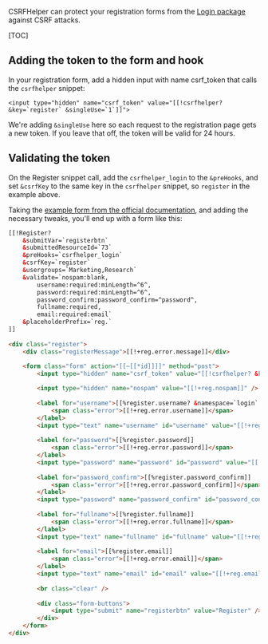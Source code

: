 CSRFHelper can protect your registration forms from the [Login package](https://modx.com/extras/package/login) against CSRF attacks.

[TOC]

## Adding the token to the form and hook

In your registration form, add a hidden input with name csrf_token that calls the `csrfhelper` snippet:

    <input type="hidden" name="csrf_token" value="[[!csrfhelper? &key=`register` &singleUse=`1`]]">

We're adding `&singleUse` here so each request to the registration page gets a new token. If you leave that off, the token will be valid for 24 hours.

## Validating the token

On the Register snippet call, add the `csrfhelper_login` to the `&preHooks`, and set `&csrfKey` to the same key in the `csrfhelper` snippet, so `register` in the example above.

Taking the [example form from the official documentation](https://docs.modx.com/extras/revo/login/login.register/register.example-form-1), and adding the necessary tweaks, you'll end up with a form like this:

````html
[[!Register?
    &submitVar=`registerbtn`
    &submittedResourceId=`73`
    &preHooks=`csrfhelper_login`
    &csrfKey=`register`
    &usergroups=`Marketing,Research`
    &validate=`nospam:blank,
        username:required:minLength=^6^,
        password:required:minLength=^6^,
        password_confirm:password_confirm=^password^,
        fullname:required,
        email:required:email`
    &placeholderPrefix=`reg.`
]]
 
<div class="register">
    <div class="registerMessage">[[!+reg.error.message]]</div>
 
    <form class="form" action="[[~[[*id]]]]" method="post">
        <input type="hidden" name="csrf_token" value="[[!csrfhelper? &key=`register` &singleUse=`1`]]">

        <input type="hidden" name="nospam" value="[[!+reg.nospam]]" />
 
        <label for="username">[[%register.username? &namespace=`login` &topic=`register`]]
            <span class="error">[[!+reg.error.username]]</span>
        </label>
        <input type="text" name="username" id="username" value="[[!+reg.username]]" />
 
        <label for="password">[[%register.password]]
            <span class="error">[[!+reg.error.password]]</span>
        </label>
        <input type="password" name="password" id="password" value="[[!+reg.password]]" />
 
        <label for="password_confirm">[[%register.password_confirm]]
            <span class="error">[[!+reg.error.password_confirm]]</span>
        </label>
        <input type="password" name="password_confirm" id="password_confirm" value="[[!+reg.password_confirm]]" />
 
        <label for="fullname">[[%register.fullname]]
            <span class="error">[[!+reg.error.fullname]]</span>
        </label>
        <input type="text" name="fullname" id="fullname" value="[[!+reg.fullname]]" />
 
        <label for="email">[[%register.email]]
            <span class="error">[[!+reg.error.email]]</span>
        </label>
        <input type="text" name="email" id="email" value="[[!+reg.email]]" />
 
        <br class="clear" />
 
        <div class="form-buttons">
            <input type="submit" name="registerbtn" value="Register" />
        </div>
    </form>
</div>
````
